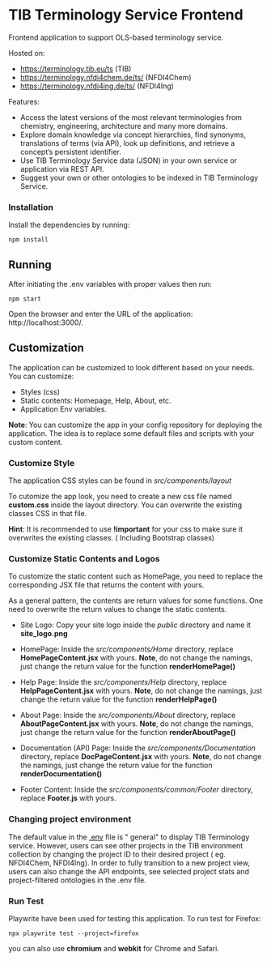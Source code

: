 # TIB Terminology Service Frontend

Frontend application to support OLS-based terminology service.

Hosted on:

- https://terminology.tib.eu/ts (TIB)
- https://terminology.nfdi4chem.de/ts/ (NFDI4Chem)
- https://terminology.nfdi4ing.de/ts/ (NFDI4Ing)

Features:

- Access the latest versions of the most relevant terminologies from chemistry, engineering, architecture and many more
  domains.
- Explore domain knowledge via concept hierarchies, find synonyms, translations of terms (via API), look up definitions,
  and retrieve a concept’s persistent identifier.
- Use TIB Terminology Service data (JSON) in your own service or application via REST API.
- Suggest your own or other ontologies to be indexed in TIB Terminology Service.

### Installation

Install the dependencies by running:

    npm install

## Running

After initiating the .env variables with proper values then run:

    npm start 

Open the browser and enter the URL of the application: http://localhost:3000/.

## Customization

The application can be customized to look different based on your needs. You can customize:

- Styles (css)
- Static contents: Homepage, Help, About, etc.
- Application Env variables.

**Note**: You can customize the app in your config repository for deploying the application. The idea is to replace some
default files and scripts with your custom content.

### Customize Style

The application CSS styles can be found in *src/components/layout*

To cutomize the app look, you need to create a new css file named **custom.css** inside the layout directory. You can
overwrite the existing classes CSS in that file.

**Hint**: It is recommended to use **!important** for your css to make sure it overwrites the existing classes. (
Including Bootstrap classes)

### Customize Static Contents and Logos

To customize the static content such as HomePage, you need to replace the corresponding JSX file that returns the
content with yours.

As a general pattern, the contents are return values for some functions. One need to overwrite the return values to
change the static contents.

- Site Logo: Copy your site logo inside the *public* directory and name it **site_logo.png**

- HomePage: Inside the *src/components/Home* directory, replace **HomePageContent.jsx** with yours. **Note**, do not
  change the namings, just change the return value for the function **renderHomePage()**

- Help Page: Inside the *src/components/Help* directory, replace **HelpPageContent.jsx** with yours. **Note**, do not
  change the namings, just change the return value for the function **renderHelpPage()**

- About Page: Inside the *src/components/About* directory, replace **AboutPageContent.jsx** with yours. **Note**, do not
  change the namings, just change the return value for the function **renderAboutPage()**

- Documentation (API) Page: Inside the *src/components/Documentation* directory, replace **DocPageContent.jsx** with
  yours. **Note**, do not change the namings, just change the return value for the function **renderDocumentation()**

- Footer Content: Inside the *src/components/common/Footer* directory, replace **Footer.js** with yours.

### Changing project environment

The default value in the [.env](https://git.tib.eu/terminology/tib-terminology-service-2.0/-/blob/master/.env) file is "
general" to display TIB Terminology service. However, users can see other projects in the TIB environment collection by
changing the project ID to their desired project ( eg. NFDI4Chem, NFDI4Ing). In order to fully transition to a new
project view, users can also change the API endpoints, see selected project stats and project-filtered ontologies in the
.env file.

### Run Test

Playwrite have been used for testing this application. To run test for Firefox:

```
npx playwrite test --project=firefox
```

you can also use **chromium** and **webkit** for Chrome and Safari. 



